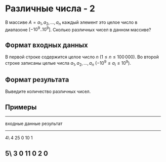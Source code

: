 # Различные числа - 2

В массиве $A = {a_1, a_2, \ldots , a_n}$ каждый элемент это целое число
в диапазоне $[-10^9..10^9]$. Сколько различных чисел в данном массиве?

## Формат входных данных

В первой строке содержится целое число $n$ ($1 \leqslant n \leqslant 100\,000$).
Во второй строке записаны целые числа $a_1, a_2, \ldots , a_n$
($-10^9 \leqslant a_i \leqslant 10^9$).

## Формат результата

Выведите количество различных чисел.

## Примеры

------------------------------
входные данные  результат
--------------  --------------
4\              4
25 0 10 1

5\              3
0 11 0 2 0
------------------------------
